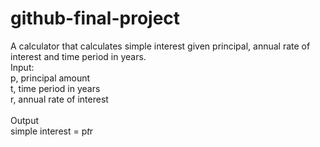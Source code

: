 # github-final-project

A calculator that calculates simple interest given principal, annual rate of interest and time period in years.\
Input:\
   p, principal amount\
   t, time period in years\
   r, annual rate of interest\
   \
Output\
   simple interest = p*t*r
